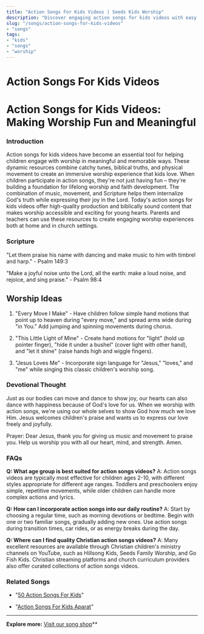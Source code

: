 ```yaml
---
title: "Action Songs For Kids Videos | Seeds Kids Worship"
description: "Discover engaging action songs for kids videos with easy motions and biblical lessons. Perfect for children's worship, Sunday school, and family devotions."
slug: "/songs/action-songs-for-kids-videos"
- "songs"
tags:
- "kids"
- "songs"
- "worship"
---
```


# Action Songs For Kids Videos

# Action Songs for Kids Videos: Making Worship Fun and Meaningful

### Introduction
Action songs for kids videos have become an essential tool for helping children engage with worship in meaningful and memorable ways. These dynamic resources combine catchy tunes, biblical truths, and physical movement to create an immersive worship experience that kids love. When children participate in action songs, they're not just having fun – they're building a foundation for lifelong worship and faith development. The combination of music, movement, and Scripture helps them internalize God's truth while expressing their joy in the Lord. Today's action songs for kids videos offer high-quality production and biblically sound content that makes worship accessible and exciting for young hearts. Parents and teachers can use these resources to create engaging worship experiences both at home and in church settings.

### Scripture
"Let them praise his name with dancing and make music to him with timbrel and harp." - Psalm 149:3

"Make a joyful noise unto the Lord, all the earth: make a loud noise, and rejoice, and sing praise." - Psalm 98:4

## Worship Ideas
1. "Every Move I Make" - Have children follow simple hand motions that point up to heaven during "every move," and spread arms wide during "in You." Add jumping and spinning movements during chorus.

2. "This Little Light of Mine" - Create hand motions for "light" (hold up pointer finger), "hide it under a bushel" (cover light with other hand), and "let it shine" (raise hands high and wiggle fingers).

3. "Jesus Loves Me" - Incorporate sign language for "Jesus," "loves," and "me" while singing this classic children's worship song.

### Devotional Thought
Just as our bodies can move and dance to show joy, our hearts can also dance with happiness because of God's love for us. When we worship with action songs, we're using our whole selves to show God how much we love Him. Jesus welcomes children's praise and wants us to express our love freely and joyfully.

Prayer: Dear Jesus, thank you for giving us music and movement to praise you. Help us worship you with all our heart, mind, and strength. Amen.

### FAQs

**Q: What age group is best suited for action songs videos?**
A: Action songs videos are typically most effective for children ages 2-10, with different styles appropriate for different age ranges. Toddlers and preschoolers enjoy simple, repetitive movements, while older children can handle more complex actions and lyrics.

**Q: How can I incorporate action songs into our daily routine?**
A: Start by choosing a regular time, such as morning devotions or bedtime. Begin with one or two familiar songs, gradually adding new ones. Use action songs during transition times, car rides, or as energy breaks during the day.

**Q: Where can I find quality Christian action songs videos?**
A: Many excellent resources are available through Christian children's ministry channels on YouTube, such as Hillsong Kids, Seeds Family Worship, and Go Fish Kids. Christian streaming platforms and church curriculum providers also offer curated collections of action songs videos.

### Related Songs

- "[50 Action Songs For Kids](/songs/50-action-songs-for-kids/)"

- "[Action Songs For Kids Aparat](/songs/action-songs-for-kids-aparat/)"

---

**Explore more:** [Visit our song shop](https://seedskidsworship.com/shop)**

<!-- Schema Markup -->
<script type="application/ld+json">
{
  "@context": "https://schema.org",
  "@type": "MusicRecording",
  "name": "Action Songs For Kids Videos",
  "byArtist": {
    "@type": "MusicGroup",
    "name": "Seeds Kids Worship"
  },
  "isFamilyFriendly": true,
  "url": "https://seedskidsworship.com/songs/action-songs-for-kids-videos/"
}
</script>